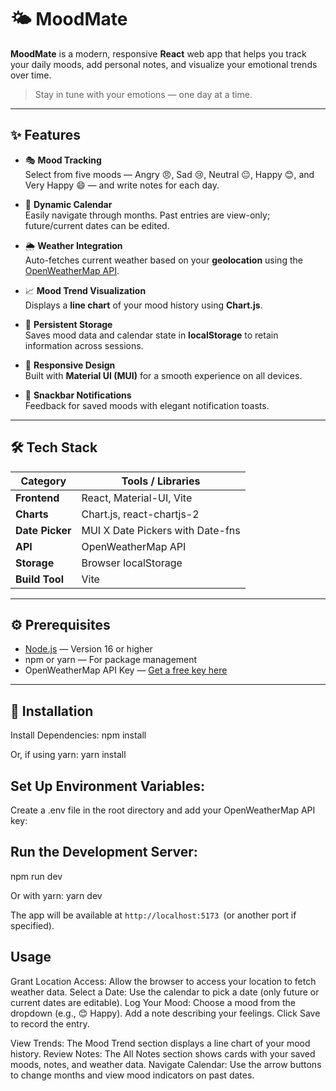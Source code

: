 # 🌤️ MoodMate

**MoodMate** is a modern, responsive **React** web app that helps you track your daily moods, add personal notes, and visualize your emotional trends over time.

> Stay in tune with your emotions — one day at a time.

---

## ✨ Features

- 🎭 **Mood Tracking**  
  Select from five moods — Angry 😠, Sad 😢, Neutral 😐, Happy 😊, and Very Happy 😄 — and write notes for each day.

- 📅 **Dynamic Calendar**  
  Easily navigate through months. Past entries are view-only; future/current dates can be edited.

- 🌦️ **Weather Integration**  
  Auto-fetches current weather based on your **geolocation** using the [OpenWeatherMap API](https://openweathermap.org/api).

- 📈 **Mood Trend Visualization**  
  Displays a **line chart** of your mood history using **Chart.js**.

- 💾 **Persistent Storage**  
  Saves mood data and calendar state in **localStorage** to retain information across sessions.

- 📱 **Responsive Design**  
  Built with **Material UI (MUI)** for a smooth experience on all devices.

- 🔔 **Snackbar Notifications**  
  Feedback for saved moods with elegant notification toasts.

---

## 🛠️ Tech Stack

| Category      | Tools / Libraries                                      |
|---------------|--------------------------------------------------------|
| **Frontend**  | React, Material-UI, Vite                               |
| **Charts**    | Chart.js, react-chartjs-2                              |
| **Date Picker** | MUI X Date Pickers with Date-fns                     |
| **API**       | OpenWeatherMap API                                     |
| **Storage**   | Browser localStorage                                   |
| **Build Tool**| Vite                                                   |

---

## ⚙️ Prerequisites

- [Node.js](https://nodejs.org/) — Version 16 or higher
- npm or yarn — For package management
- OpenWeatherMap API Key — [Get a free key here](https://home.openweathermap.org/users/sign_up)

---

## 🚀 Installation

Install Dependencies:
npm install

Or, if using yarn:
yarn install


## Set Up Environment Variables:
Create a .env file in the root directory and add your OpenWeatherMap API key:


## Run the Development Server:
npm run dev

Or with yarn:
yarn dev

The app will be available at ``http://localhost:5173 ``(or another port if specified).


## Usage

Grant Location Access: Allow the browser to access your location to fetch weather data.
Select a Date: Use the calendar to pick a date (only future or current dates are editable).
Log Your Mood:
Choose a mood from the dropdown (e.g., 😊 Happy).
Add a note describing your feelings.
Click Save to record the entry.


View Trends: The Mood Trend section displays a line chart of your mood history.
Review Notes: The All Notes section shows cards with your saved moods, notes, and weather data.
Navigate Calendar: Use the arrow buttons to change months and view mood indicators on past dates.

